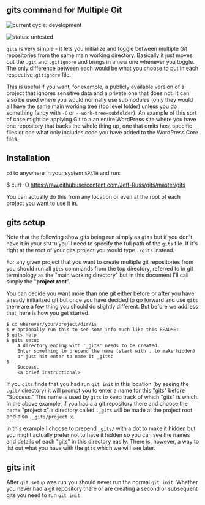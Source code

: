 ## gits command for Multiple Git

![current cycle: development](https://s3.amazonaws.com/cdn.shared/git-status-badges/current_cycle-development-yellow.svg)  

![status: untested](https://s3.amazonaws.com/cdn.shared/git-status-badges/status-untested-red.svg)  

`gits` is very simple - it lets you initialize and toggle between multiple Git repositories from the same main working directory. Basically it just moves out the `.git` and `.gitignore` and brings in a new one whenever you toggle. The only difference between each would be what you choose to put in each respective`.gitignore` file.  

This is useful if you want, for example, a publicly available version of a project that ignores sensitive data and a private one that does not. It can also be used where you would normally use submodules (only they would all have the same main working tree (top level folder) unless you do something fancy with `-C` or `--work-tree=subfolder`). An example of this sort of case might be applying Git to a an entire WordPress site where you have one repository that backs the whole thing up, one that omits host specific files or one what only includes code you have added to the WordPress Core files.  

## Installation

`cd` to anywhere in your system `$PATH` and run:

$ curl -O https://raw.githubusercontent.com/Jeff-Russ/gits/master/gits

You can actually do this from any location or even at the root of each project you want to use it in.  


## gits setup

Note that the following show gits being run simply as `gits` but if you don't have it in your `$PATH` you'll need to specify the full path of the `gits` file. If it's right at the root of your gits project you would type `./gits` instead.  

For any given project that you want to create multiple git repositories from you should run all `gits` commands from the top directory, referred to in git terminology as the "main working directory" but in this document I'll call simply the "__project root__".  

You can decide you want more than one git either before or after you have already initialized git but once you have decided to go forward and use `gits` there are a few thing you should do slightly different. But before we address that, here is how you get started.  

    $ cd wherever/your/project/dir/is
    $ # optionally run this to see some info much like this README:
    $ gits help
    $ gits setup
        A directory ending with '_gits' needs to be created.
        Enter something to prepend the name (start with . to make hidden)
        or just hit enter to name it _gits:
    $ .
        Success.
        <a brief instructional>

If you `gits` finds that you had run `git init` in this location (by seeing the `.git/` directory) it will prompt you to enter a name for this "gits" before "Success." This name is used by `gits` to keep track of which "gits" is which. In the above example, if you had a a git repository there and choose the name "project x" a directory called  `._gits` will be made at the project root and also `._gits/project x`.  

In this example I choose to prepend `_gits/` with a dot to make it hidden but you might actually prefer not to have it hidden so you can see the names and details of each "gits" in this directory easily. There is, however, a way to list out what you have with the `gits` which we will see later.  

## gits init

After `git setup` was run you should never run the normal `git init`. Whether you never had a git repository there or are creating a second or subsequent gits you need to run  `git init`

